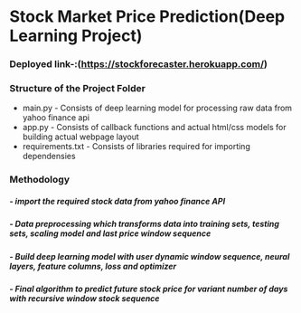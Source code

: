 
# Stock Market Price Prediction(Deep Learning Project)
### Deployed link-:(https://stockforecaster.herokuapp.com/)



### Structure of the Project Folder
- main.py - Consists of deep learning model for processing raw data from yahoo finance api
- app.py - Consists of callback functions and actual html/css models for building actual webpage layout
- requirements.txt - Consists of libraries required for importing dependensies 


### Methodology

##### - import the required stock data from yahoo finance API

##### - Data preprocessing which transforms data into training sets, testing sets, scaling  model and last price window sequence 

##### - Build deep learning model with user dynamic window sequence, neural layers, feature columns, loss and optimizer 

##### - Final algorithm to predict future stock price for variant number of days with recursive window stock sequence 




